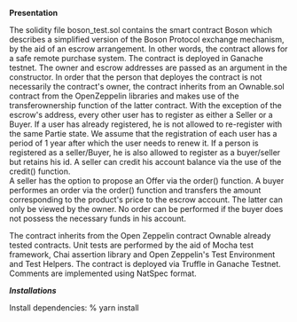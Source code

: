 **Presentation**

The solidity file boson_test.sol contains the smart contract Boson which describes a simplified version of the Boson Protocol exchange mechanism, by the aid of an escrow arrangement. In other words, the contract allows for a safe remote purchase system. The contract is deployed in Ganache testnet. The owner and escrow addresses are passed as an argument in the constructor. In order that the person that deployes the contract is not necessarily the contract's owner, the contract inherits from an Ownable.sol contract from the OpenZeppelin libraries and makes use of the transferownership function of the latter contract. 
With the exception of the escrow's address, every other user has to register as either a Seller or a Buyer. If a user has already registered, he is not allowed to re-register with the same Partie state. We assume that the registration of each user has a period of 1 year after which the user needs to renew it. If a person is registered as a seller/Buyer, he is also allowed to register as a buyer/seller but retains his id. 
A seller can credit his account balance via the use of the credit() function.   
A seller has the option to propose an Offer via the order() function. A buyer performes an order via the order() function and transfers the amount corresponding to the product's price to the escrow account. The latter can only be viewed by the owner. No order can be performed if the buyer does not possess the necessary funds in his account. 



The contract inherits from the Open Zeppelin contract Ownable already tested contracts.
Unit tests are performed by the aid of Mocha test framework, Chai assertion library and Open Zeppelin's Test Environment and Test Helpers.
The contract is deployed via Truffle in Ganache Testnet.
Comments are implemented using NatSpec format.

***Installations***

Install dependencies:
% yarn install



